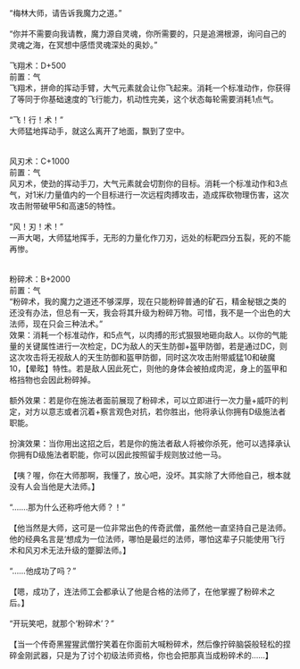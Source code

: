 <title>蛮子也学得会的初级法术</title>
<meta name="GENERATOR" content="WinCHM">
<meta http-equiv="Content-Type" content="text/html; charset=gb2312">
<br>“梅林大师，请告诉我魔力之道。”
<br>
<br>“你并不需要向我请教，魔力源自灵魂，你所需要的，只是追溯根源，询问自己的灵魂之海，在冥想中感悟灵魂深处的奥妙。”
<br>
<br>飞翔术：D+500
<br>前置：气
<br>飞翔术，拼命的挥动手臂，大气元素就会让你飞起来。消耗一个标准动作，你获得了等同于你基础速度的飞行能力，机动性完美，这个状态每轮需要消耗1点气。
<br>
<br>“飞！行！术！”
<br>大师猛地挥动手，就这么离开了地面，飘到了空中。
<br>
<br>
<br>风刃术：C+1000
<br>前置：气
<br>风刃术，使劲的挥动手刀，大气元素就会切割你的目标。消耗一个标准动作和3点气，对1米/力量值内的一个目标进行一次远程肉搏攻击，造成挥砍物理伤害，这次攻击附带破甲5和高速5的特性。
<br>
<br>“风！刃！术！”
<br>一声大喝，大师猛地挥手，无形的力量化作刀刃，远处的标靶四分五裂，死的不能再惨。
<br>
<br>
<br>粉碎术：B+2000
<br>前置：气
<br>“粉碎术，我的魔力之道还不够深厚，现在只能粉碎普通的矿石，精金秘银之类的还没有办法，但总有一天，我会将其升级为粉碎万物。可惜，我不是一个出色的大法师，现在只会三种法术。”
<br>效果：消耗一个标准动作，和5点气，以肉搏的形式狠狠地砸向敌人。以你的气能量的关键属性进行一次检定，DC为敌人的天生防御+盔甲防御，若是通过DC，则这次攻击将无视敌人的天生防御和盔甲防御，同时这次攻击附带威猛10和破魔10，【晕眩】特性。若是敌人因此死亡，则他的身体会被拍成肉泥，身上的盔甲和格挡物也会因此粉碎掉。
<br>
<br>额外效果：若是你在施法者面前展现了粉碎术，可以立即进行一次力量+威吓的判定，对方以意志或者沉着+察言观色对抗，若你胜出，他将承认你拥有D级施法者职能。
<br>
<br>扮演效果：当你用出这招之后，若是你的施法者敌人将被你杀死，他可以选择承认你拥有D级施法者职能，你可以因此按照留手规则放过他一马。
<br>
<br>【咦？喔，你在大师那啊，我懂了，放心吧，没坏。其实除了大师他自己，根本就没有人会当他是大法师。】
<br>
<br>“…….那为什么还称呼他大师？！”
<br>
<br>【他当然是大师，这可是一位非常出色的传奇武僧，虽然他一直坚持自己是法师。他的经典名言是‘想成为一位法师，哪怕是最烂的法师，哪怕这辈子只能使用飞行术和风刃术无法升级的蹩脚法师。】
<br>
<br>“……他成功了吗？”
<br>
<br>【嗯，成功了，连法师工会都承认了他是合格的法师了，在他掌握了粉碎术之后。】
<br>
<br>“开玩笑吧，就那个‘粉碎术’？”
<br>
<br>【当一个传奇黑猩猩武僧狞笑着在你面前大喊粉碎术，然后像拧碎脑袋般轻松的捏碎金刚武器，只是为了讨个初级法师资格，你也会把那真当成粉碎术的……】
<br>